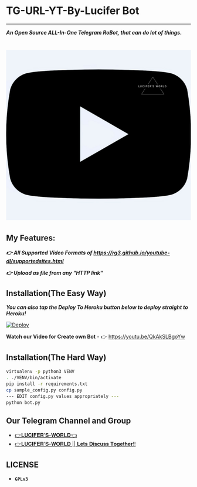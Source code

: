 # TG-URL-YT-By-Lucifer Bot
---

***An Open Source ALL-In-One Telegram RoBot, that can do lot of things.***


<h1>
  <a href="https://telegram.dog/LW_YT_dl_bot"><img src="https://github.com/Lucifer-00007/TG-URL-YT-By-Lucifer/blob/main/Bot%20Pic/IMG_20201220_175700.jpg"></a>
</h1>


## **My Features**:

***👉 All Supported Video Formats of https://rg3.github.io/youtube-dl/supportedsites.html***

***👉 Upload as file from any "HTTP link"***

## Installation(The Easy Way)
***You can also tap the Deploy To Heroku button below to deploy straight to Heroku!***

[![Deploy](https://www.herokucdn.com/deploy/button.svg)](https://heroku.com/deploy?template=https://github.com/Lucifer-00007/TG-URL-YT-By-Lucifer)

**Watch our Video for Create own Bot** - 👉 https://youtu.be/QkAkSLBgoYw

## Installation(The Hard Way)

```sh
virtualenv -p python3 VENV
. ./VENV/bin/activate
pip install -r requirements.txt
cp sample_config.py config.py
--- EDIT config.py values appropriately ---
python bot.py
```
## Our Telegram Channel and Group

* [👉𝐋𝐔𝐂𝐈𝐅𝐄𝐑'𝐒-𝐖𝐎𝐑𝐋𝐃👈](https://telegram.dog/LuciferWorld77)
* [👉𝐋𝐔𝐂𝐈𝐅𝐄𝐑'𝐒-𝐖𝐎𝐑𝐋𝐃 || 𝐋𝐞𝐭𝐬 𝐃𝐢𝐬𝐜𝐮𝐬𝐬 𝐓𝐨𝐠𝐞𝐭𝐡𝐞𝐫!!](https://telegram.dog/LuciferWorld777)

## LICENSE
- **`GPLv3`**
